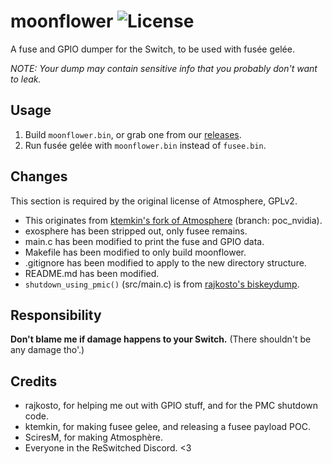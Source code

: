 # moonflower ![License](https://img.shields.io/badge/License-GPLv2-blue.svg)
A fuse and GPIO dumper for the Switch, to be used with fusée gelée.

*NOTE: Your dump may contain sensitive info that you probably don't want to leak.*

## Usage

 1. Build `moonflower.bin`, or grab one from our [releases](https://github.com/moriczgergo/moonflower/releases).
 2. Run fusée gelée with `moonflower.bin` instead of `fusee.bin`.

## Changes

This section is required by the original license of Atmosphere, GPLv2.

 * This originates from [ktemkin's fork of Atmosphere](https://github.com/ktemkin/Atmosphere) (branch: poc_nvidia).
 * exosphere has been stripped out, only fusee remains.
 * main.c has been modified to print the fuse and GPIO data.
 * Makefile has been modified to only build moonflower.
 * .gitignore has been modified to apply to the new directory structure.
 * README.md has been modified.
 * `shutdown_using_pmic()` (src/main.c) is from [rajkosto's biskeydump](https://github.com/rajkosto/biskeydump).

## Responsibility

**Don't blame me if damage happens to your Switch.** (There shouldn't be any damage tho'.)

## Credits

 * rajkosto, for helping me out with GPIO stuff, and for the PMC shutdown code.
 * ktemkin, for making fusee gelee, and releasing a fusee payload POC.
 * SciresM, for making Atmosphère.
 * Everyone in the ReSwitched Discord. <3

